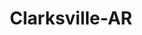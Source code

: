 ---
title: Clarksville-AR
slug: clarksville-ar
f_state:
- cms/state/arkansas.md
f_locations:
- cms/payday-loan/cash-advance-6421.md
- cms/payday-loan/cash-advance-6504.md
- cms/payday-loan/merrill-check-cashing-20793.md
- cms/payday-loan/merrill-check-cashing-service-20802.md
- cms/payday-loan/paycheck-advance-23620.md
- cms/payday-loan/paycheck-advance-23621.md
- cms/payday-loan/payday-advance-23725.md
- cms/payday-loan/prime-financial-services-24629.md
updated-on: '2024-05-30T13:41:28.615Z'
created-on: '2024-05-30T13:41:28.615Z'
published-on: '2024-05-30T13:54:32.469Z'
f_city: Clarksville
layout: '[city].html'
tags: city
---